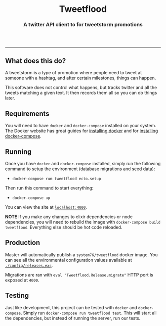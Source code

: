 <div align="center">
  <h1>Tweetflood</h1>
  <h3>A twitter API client to for tweetstorm promotions</h3>
  <br>
  <br>
</div>

---

## What does this do?

A tweetstorm is a type of promotion where people need to tweet at someone with
a hashtag, and after certain milestones, things can happen.

This software does not control what happens, but tracks twitter and all the
tweets matching a given text. It then records them all so you can do things
later.

## Requirements

You will need to have `docker` and `docker-compose` installed on your
system. The Docker website has great guides for
[installing docker](https://docs.docker.com/install/linux/docker-ce/ubuntu/#install-docker-ce)
and for [installing docker-compose](https://docs.docker.com/compose/install/).

## Running

Once you have `docker` and `docker-compose` installed, simply run the following
command to setup the environment (database migrations and seed data):

- `docker-compose run tweetflood ecto.setup`

Then run this command to start everything:

- `docker-compose up`

You can view the site at [`localhost:4000`](http://localhost:4000).

**NOTE** If you make any changes to elixir dependencies or node dependencies,
you will need to rebuild the image with `docker-compose build tweetflood`.
Everything else should be hot code reloaded.

## Production

Master will automatically publish a `system76/tweetflood` docker image. You can
see all the environmental configuration values available at
[`./config/releases.exs`](./config/releases.exs).

Migrations are ran with `eval "Tweetflood.Release.migrate"`
HTTP port is exposed at `4000`.

## Testing

Just like development, this project can be tested with `docker` and
`docker-compose`. Simply run `docker-compose run tweetflood test`. This will
start all the dependencies, but instead of running the server, run our tests.
